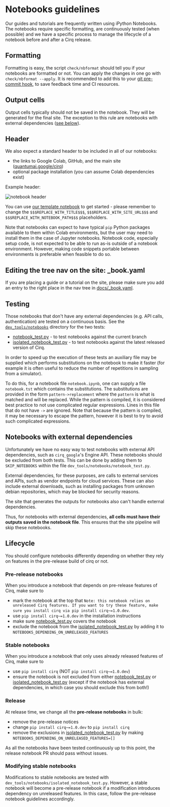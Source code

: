 # Notebooks guidelines

Our guides and tutorials are frequently written using iPython Notebooks. The notebooks require specific formatting, are continuously tested (when possible) and we have a specific process to manage the lifecycle of a notebook before and after a Cirq release.

## Formatting

Formatting is easy, the script `check/nbformat` should tell you if your notebooks are formatted or not.
You can apply the changes in one go with `check/nbformat --apply`. It is recommended to add this to your [git pre-commit hook](https://git-scm.com/book/en/v2/Customizing-Git-Git-Hooks), to save feedback time and CI resources.

## Output cells

Output cells typically should not be saved in the notebook. They will be generated for the final site.
The exception to this rule are notebooks with external dependencies ([see below](#notebooks-with-external-dependencies)).

## Header

We also expect a standard header to be included in all of our notebooks:
- the links to Google Colab, GitHub, and the main site ([quantumai.google/cirq](https://quantumai.google/cirq))
- optional package installation (you can assume Colab dependencies exist)


Example header:

![notebook header](../images/notebook_header.png)

You can use [our template notebook](https://storage.googleapis.com/tensorflow_docs/Cirq/docs/_template.ipynb) to get started - please remember to change the `$$$REPLACE_WITH_TITLE$$$`, `$$$REPLACE_WITH_SITE_URL$$$` and `$$$REPLACE_WITH_NOTEBOOK_PATH$$$` placeholders.

Note that notebooks can expect to have typical `pip` Python packages available
to them within Colab environments, but the user may need to install them in the
case of Jupyter notebooks.  Notebook code, especially setup code, is not
expected to be able to run as-is outside of a notebook environment.  However,
making code snippets portable between environments is preferable when
feasible to do so.

## Editing the tree nav on the site: _book.yaml

If you are placing a guide or a tutorial on the site, please make sure you add an entry to the right place in the nav tree in [docs/_book.yaml](https://github.com/quantumlib/Cirq/blob/main/docs/_book.yaml).

## Testing

Those notebooks that don't have any external dependencies (e.g. API calls, authentication) are tested on a continuous basis.
See the [`dev_tools/notebooks`](https://github.com/quantumlib/Cirq/tree/main/dev_tools/notebooks) directory for the two tests:
- [notebook_test.py](https://github.com/quantumlib/Cirq/blob/main/dev_tools/notebooks/notebook_test.py) - to test notebooks against the current branch
- [isolated_notebook_test.py](https://github.com/quantumlib/Cirq/blob/main/dev_tools/notebooks/isolated_notebook_test.py) - to test notebooks against the latest released version of Cirq.

In order to speed up the execution of these tests an auxiliary file may be supplied which performs substitutions on the notebook to make it faster (for example it is often useful
to reduce the number of repetitions in sampling from a simulator).

To do this, for a notebook file `notebook.ipynb`, one can supply a file `notebook.tst` which contains the substitutions.
The substitutions are provided in the form `pattern->replacement` where the `pattern` is what is matched and will be replaced.
While the pattern is compiled, it is considered best practice to not use complicated regular expressions.
Lines in this file that do not have `->` are ignored.  Note that because the pattern is
compiled, it may be necessary to escape the pattern, however it is best to try to avoid
such complicated expressions.


## Notebooks with external dependencies

Unfortunately we have no easy way to test notebooks with external API dependencies, such as `cirq_google`'s Engine API.
These notebooks should be excluded from both tests.  This can be done by adding
them to `SKIP_NOTEBOOKS` within the file `dev_tools/notebooks/notebook_test.py`.

External dependencies, for these purposes, are calls to external services and
APIs, such as vendor endpoints for cloud services.  These can also include
external downloads, such as installing packages from unknown debian
repositories, which may be blocked for security reasons.

The site that generates the outputs for notebooks also can't handle external dependencies.

Thus, for notebooks with external dependencies, **all cells must have their outputs saved in the notebook file**. This ensures that the site pipeline will skip these notebooks.

## Lifecycle

You should configure notebooks differently depending on whether they rely on features in the pre-release build of cirq or not.

### Pre-release notebooks

When you introduce a notebook that depends on pre-release features of Cirq, make sure to

 - mark the notebook at the top that `Note: this notebook relies on unreleased Cirq features. If you want to try these feature, make sure you install cirq via pip install cirq~=1.0.dev`.
 - use `pip install cirq~=1.0.dev`  in the installation instructions
 - make sure [notebook_test.py](https://github.com/quantumlib/Cirq/blob/main/dev_tools/notebooks/notebook_test.py) covers the notebook
 - exclude the notebook from the [isolated_notebook_test.py](https://github.com/quantumlib/Cirq/blob/main/dev_tools/notebooks/isolated_notebook_test.py) by adding it to `NOTEBOOKS_DEPENDING_ON_UNRELEASED_FEATURES`

### Stable notebooks

When you introduce a notebook that only uses already released features of Cirq, make sure to
 - use `pip install cirq` (NOT `pip install cirq~=1.0.dev`)
 - ensure the notebook is not excluded from either [notebook_test.py](https://github.com/quantumlib/Cirq/blob/main/dev_tools/notebooks/notebook_test.py) or [isolated_notebook_test.py](https://github.com/quantumlib/Cirq/blob/main/dev_tools/notebooks/isolated_notebook_test.py)  (except if the notebook has external dependencies, in which case you should exclude this from both!)

### Release

At release time, we change all the **pre-release notebooks** in bulk:
 - remove the pre-release notices
 - change `pip install cirq~=1.0.dev` to `pip install cirq`
 - remove the exclusions in [isolated_notebook_test.py](https://github.com/quantumlib/Cirq/blob/main/dev_tools/notebooks/isolated_notebook_test.py) by making `NOTEBOOKS_DEPENDING_ON_UNRELEASED_FEATURES=[]`

As all the notebooks have been tested continuously up to this point, the release notebook PR should pass without issues.

### Modifying stable notebooks

Modifications to stable notebooks are tested with `dev_tools/notebooks/isolated_notebook_test.py`.
However, a stable notebook will become a pre-release notebook if a modification introduces dependency on unreleased features. In this case, follow the pre-release notebook guidelines accordingly.
